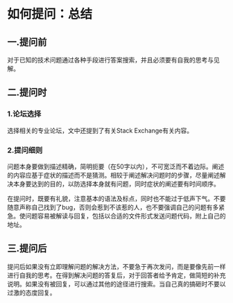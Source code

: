 # 如何提问：总结

## 一.提问前

对于已知的技术问题通过各种手段进行答案搜索，并且必须要有自我的思考与见解。

## 二.提问时

### 1.论坛选择

选择相关的专业论坛，文中还提到了有关Stack Exchange有关内容。

### 2.提问细则

问题本身要做到描述精确，简明扼要（在50字以内），不可宽泛而不着边际。阐述的内容应基于症状的描述而不是猜测。相较于阐述解决问题时的步骤，尽量阐述解决本身要达到的目的，以防选择本身就有问题，同时症状的阐述要有时间顺序。

在提问时，既要有礼貌，注意基本的语法及标点，同时也不能过于低声下气。不要随意声称自己找到了bug，否则会惹到不该惹的人，也不要强调自己的问题有多紧急。使问题容易被解读与回复，包括以合适的文件形式发送问题代码，附上自己的地址。

## 三.提问后

提问后如果没有立即理解问题的解决方法，不要急于再次发问，而是要像先前一样进行自我的思考。在得到解决问题的答复后，对于回答者给予肯定，做简短的补充说明。如果没有被回复，可以通过其他的途径进行搜索。当自己真的搞砸时不要以过激的态度回复。




